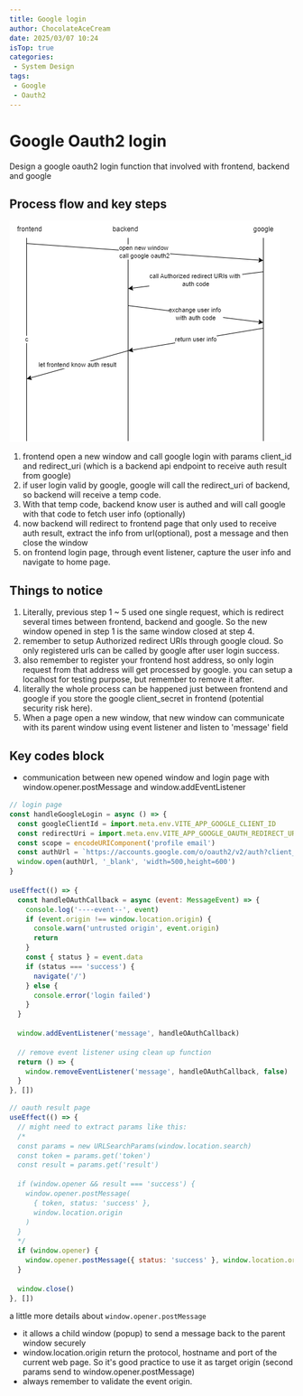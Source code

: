 ```yaml
---
title: Google login
author: ChocolateAceCream
date: 2025/03/07 10:24
isTop: true
categories:
 - System Design
tags:
 - Google
 - Oauth2
---
```


# Google Oauth2 login <Badge text="Google" type="warning" />
Design a google oauth2 login function that involved with frontend, backend and google

## Process flow and key steps
![regression_testing.png](../../../public/img/2025/03/07/google.drawio.png)
1. frontend open a new window and call google login with params client_id and redirect_uri (which is a backend api endpoint to receive auth result from google)
2. if user login valid by google, google will call the redirect_uri of backend, so backend will receive a temp code.
3. With that temp code, backend know user is authed and will call google with that code to fetch user info (optionally)
4. now backend will redirect to frontend page that only used to receive auth result, extract the info from url(optional), post a message and then close the window
5. on frontend login page, through event listener, capture the user info and navigate to home page.

## Things to notice
1. Literally, previous step 1 ~ 5 used one single request, which is redirect several times between frontend, backend and google. So the new window opened in step 1 is the same window closed at step 4.
2. remember to setup Authorized redirect URIs through google cloud. So only registered urls can be called by google after user login success.
3. also remember to register your frontend host address, so only login request from that address will get processed by google. you can setup a localhost for testing purpose, but remember to remove it after.
4. literally the whole process can be happened just between frontend and google if you store the google client_secret in frontend (potential security risk here).
5. When a page open a new window, that new window can communicate with its parent window using event listener and listen to 'message' field

## Key codes block
- communication between new opened window and login page with window.opener.postMessage and window.addEventListener
```js
// login page
const handleGoogleLogin = async () => {
  const googleClientId = import.meta.env.VITE_APP_GOOGLE_CLIENT_ID
  const redirectUri = import.meta.env.VITE_APP_GOOGLE_OAUTH_REDIRECT_URI
  const scope = encodeURIComponent('profile email')
  const authUrl = `https://accounts.google.com/o/oauth2/v2/auth?client_id=${googleClientId}&redirect_uri=${redirectUri}&response_type=code&scope=${scope}`
  window.open(authUrl, '_blank', 'width=500,height=600')
}

useEffect(() => {
  const handleOAuthCallback = async (event: MessageEvent) => {
    console.log('----event--', event)
    if (event.origin !== window.location.origin) {
      console.warn('untrusted origin', event.origin)
      return
    }
    const { status } = event.data
    if (status === 'success') {
      navigate('/')
    } else {
      console.error('login failed')
    }
  }

  window.addEventListener('message', handleOAuthCallback)

  // remove event listener using clean up function
  return () => {
    window.removeEventListener('message', handleOAuthCallback, false)
  }
}, [])

```

```js
// oauth result page
useEffect(() => {
  // might need to extract params like this:
  /*
  const params = new URLSearchParams(window.location.search)
  const token = params.get('token')
  const result = params.get('result')

  if (window.opener && result === 'success') {
    window.opener.postMessage(
      { token, status: 'success' },
      window.location.origin
    )
  }
  */
  if (window.opener) {
    window.opener.postMessage({ status: 'success' }, window.location.origin)
  }

  window.close()
}, [])
```

a little more details about `window.opener.postMessage`
- it allows a child window (popup) to send a message back to the parent window securely
- window.location.origin return the protocol, hostname and port of the current web page. So it's good practice to use it as target origin (second params send to window.opener.postMessage)
- always remember to validate the event origin.